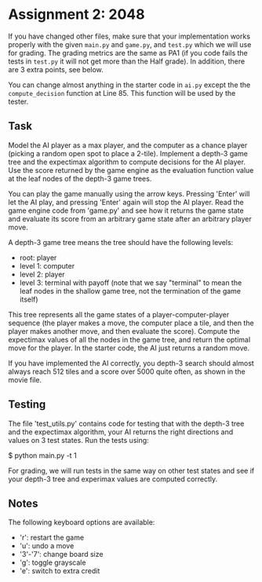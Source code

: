 Assignment 2: 2048
=========

If you have changed other files, make sure that your implementation works properly with the given `main.py` and `game.py`, and `test.py` which we will use for grading. The grading metrics are the same as PA1 (if you code fails the tests in `test.py` it will not get more than the Half grade). In addition, there are 3 extra points, see below. 

You can change almost anything in the starter code in `ai.py` except the the `compute_decision` function at Line 85. This function will be used by the tester. 


Task
-----
Model the AI player as a max player, and the computer as a chance player (picking a random open spot to place a 2-tile). Implement a depth-3 game tree and the expectimax algorithm to compute decisions for the AI player. Use the score returned by the game engine as the evaluation function value at the leaf nodes of the depth-3 game trees. 

You can play the game manually using the arrow keys. Pressing 'Enter' will let the AI play, and pressing 'Enter' again will stop the AI player. Read the game engine code from 'game.py' and see how it returns the game state and evaluate its score from an arbitrary game state after an arbitrary player move. 

A depth-3 game tree means the tree should have the following levels: 

- root: player
- level 1: computer 
- level 2: player
- level 3: terminal with payoff (note that we say "terminal" to mean the leaf nodes in the shallow game tree, not the termination of the game itself)

This tree represents all the game states of a player-computer-player sequence (the player makes a move, the computer place a tile, and then the player makes another move, and then evaluate the score). Compute the expectimax values of all the nodes in the game tree, and return the optimal move for the player. In the starter code, the AI just returns a random move.

If you have implemented the AI correctly, you depth-3 search should almost always reach 512 tiles and a score over 5000 quite often, as shown in the movie file. 

Testing
-----
The file 'test\_utils.py' contains code for testing that with the depth-3 tree and the expectimax algorithm, your AI returns the right directions and values on 3 test states. Run the tests using:

$ python main.py -t 1

For grading, we will run tests in the same way on other test states and see if your depth-3 tree and experimax values are computed correctly. 

Notes
------
The following keyboard options are available:
- 'r': restart the game
- 'u': undo a move
- '3'-'7': change board size
- 'g': toggle grayscale
- 'e': switch to extra credit

